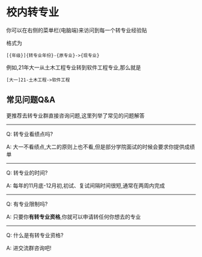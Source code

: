 # 校内转专业

你可以在右侧的菜单栏(电脑端)来访问到每一个转专业经验贴

格式为
```
[{年级}]{转专业年份}-{原专业}->{现专业}
```
例如,21年大一从土木工程专业转到软件工程专业,那么就是
```
[大一]21-土木工程->软件工程
```

## 常见问题Q&A

更推荐去转专业群直接咨询问题,这里列举了常见的问题解答

------

Q: 转专业看绩点吗?

A: 大一不看绩点,大二的原则上也不看,但是部分学院面试的时候会要求你提供成绩单

------

Q: 转专业的时间?

A: 每年的11月底-12月初,初试、复试间隔时间很短,通常在两周内完成

------

Q: 有专业限制吗?

A: 只要你**有转专业资格**,你就可以申请转任何你想去的专业

------

Q: 什么是有转专业资格?

A: 进交流群咨询吧!